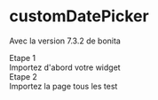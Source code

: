 # customDatePicker
Avec la version 7.3.2 de bonita

Etape 1 <br>
  Importez d'abord votre widget
<br>
Etape 2 <br>
  Importez la page tous les test
  
  
